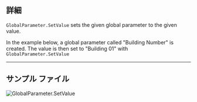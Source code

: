 ## 詳細
`GlobalParameter.SetValue` sets the given global parameter to the given value.

In the example below, a global parameter called "Building Number" is created. The value is then set to "Building 01" with `GlobalParameter.SetValue`
___
## サンプル ファイル

![GlobalParameter.SetValue](./Revit.Elements.GlobalParameter.SetValue_img.jpg)
